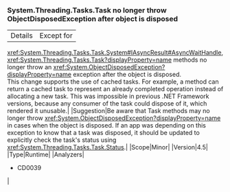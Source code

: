 ### System.Threading.Tasks.Task no longer throw ObjectDisposedException after object is disposed

|   |   |
|---|---|
|Details|Except for
<xref:System.Threading.Tasks.Task.System#IAsyncResult#AsyncWaitHandle>,
<xref:System.Threading.Tasks.Task?displayProperty=name> methods no longer throw
an <xref:System.ObjectDisposedException?displayProperty=name> exception after
the object is disposed.<br />This change supports the use of cached tasks. For example, a method can return a
cached task to represent an already completed operation instead of allocating a
new task. This was impossible in previous .NET Framework versions, because any
consumer of the task could dispose of it, which rendered it unusable.|
|Suggestion|Be aware that Task methods may no longer throw
<xref:System.ObjectDisposedException?displayProperty=name> in cases when the
object is disposed. If an app was depending on this exception to know that a
task was disposed, it should be updated to explicitly check the task&#39;s status
using <xref:System.Threading.Tasks.Task.Status>.|
|Scope|Minor|
|Version|4.5|
|Type|Runtime|
|Analyzers|<ul><li>CD0039</li></ul>|
